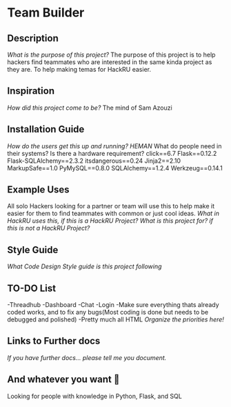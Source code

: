 # Team Builder

## Description
*What is the purpose of this project?*
The purpose of this project is to help hackers find teammates who are interested in the same kinda project as they are. To help making temas for HackRU easier.
## Inspiration
*How did this project come to be?*
The mind of Sam Azouzi
## Installation Guide
*How do the users get this up and running?*
*HEMAN*
What do people need in their systems? Is there a hardware requirement?
click==6.7
Flask==0.12.2
Flask-SQLAlchemy==2.3.2
itsdangerous==0.24
Jinja2==2.10
MarkupSafe==1.0
PyMySQL==0.8.0
SQLAlchemy==1.2.4
Werkzeug==0.14.1
## Example Uses
All solo Hackers looking for a partner or team will use this to help make it easier for them to find teammates with common or just cool ideas.
*What in HackRU uses this, if this is a HackRU Project?*
*What is this project for? if this is not a HackRU Project?*

## Style Guide

*What Code Design Style guide is this project following*


## TO-DO List
-Threadhub
-Dashboard
-Chat
-Login
-Make sure everything thats already coded works, and to fix any bugs(Most coding is done but needs to be debugged and polished)
-Pretty much all HTML
*Organize the priorities here!*

## Links to Further docs

*If you have further docs... please tell me you document.*

## And whatever you want :tada:
Looking for people with knowledge in Python, Flask, and SQL
